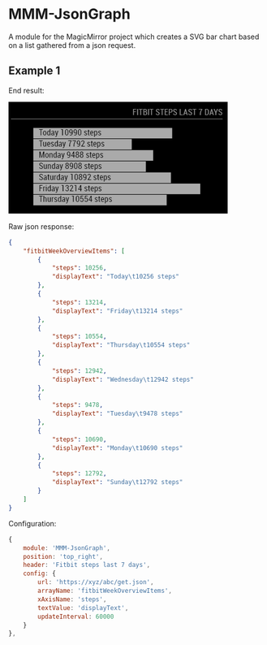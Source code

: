 # MMM-JsonGraph
A module for the MagicMirror project which creates a SVG bar chart based on a list gathered from a json request.

## Example 1
End result:

![](example1.png)

Raw json response:

```json
{
    "fitbitWeekOverviewItems": [
        {
            "steps": 10256,
            "displayText": "Today\t10256 steps"
        },
        {
            "steps": 13214,
            "displayText": "Friday\t13214 steps"
        },
        {
            "steps": 10554,
            "displayText": "Thursday\t10554 steps"
        },
        {
            "steps": 12942,
            "displayText": "Wednesday\t12942 steps"
        },
        {
            "steps": 9478,
            "displayText": "Tuesday\t9478 steps"
        },
        {
            "steps": 10690,
            "displayText": "Monday\t10690 steps"
        },
        {
            "steps": 12792,
            "displayText": "Sunday\t12792 steps"
        }
    ]
}
```

Configuration:

```javascript
{
	module: 'MMM-JsonGraph',
	position: 'top_right',
	header: 'Fitbit steps last 7 days',
	config: {
		url: 'https://xyz/abc/get.json',
		arrayName: 'fitbitWeekOverviewItems',
		xAxisName: 'steps',
		textValue: 'displayText',
		updateInterval: 60000
	}
},
```